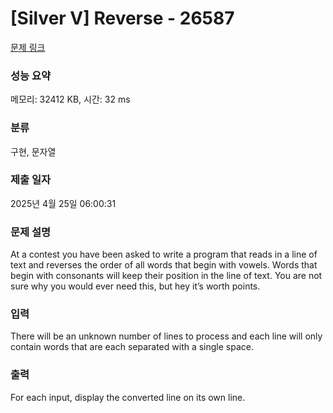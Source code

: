 # [Silver V] Reverse - 26587 

[문제 링크](https://www.acmicpc.net/problem/26587) 

### 성능 요약

메모리: 32412 KB, 시간: 32 ms

### 분류

구현, 문자열

### 제출 일자

2025년 4월 25일 06:00:31

### 문제 설명

<p>At a contest you have been asked to write a program that reads in a line of text and reverses the order of all words that begin with vowels. Words that begin with consonants will keep their position in the line of text. You are not sure why you would ever need this, but hey it’s worth points.</p>

### 입력 

 <p>There will be an unknown number of lines to process and each line will only contain words that are each separated with a single space.</p>

### 출력 

 <p>For each input, display the converted line on its own line.</p>

